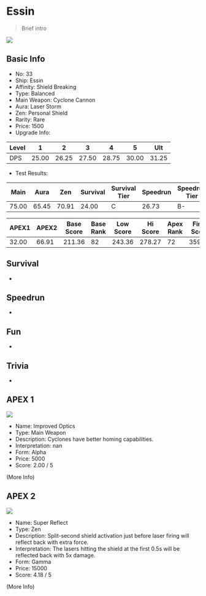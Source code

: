 # Essin

> Brief intro

<img src="/ships/ship_33.png" style={{zoom:1}}/>

## Basic Info

- No: 33
- Ship: Essin
- Affinity: Shield Breaking
- Type: Balanced
- Main Weapon: Cyclone Cannon
- Aura: Laser Storm
- Zen: Personal Shield
- Rarity: Rare
- Price: 1500
- Upgrade Info: 

| Level | 1 | 2 | 3 | 4 | 5 | Ult |
|--|--|--|--|--|--|--|
| DPS | 25.00 | 26.25 | 27.50 | 28.75 | 30.00 | 31.25 |

- Test Results: 

| Main | Aura | Zen | Survival | Survival Tier | Speedrun | Speedrun Tier | Fun | Fun Tier |
|--|--|--|--|--|--|--|--|--|
| 75.00 | 65.45 | 70.91 | 24.00 | C | 26.73 | B- | 30.55 | B- |

| APEX1 | APEX2 | Base Score | Base Rank | Low Score | Hi Score | Apex Rank | Final Score | FinalRank |
|--|--|--|--|--|--|--|--|--|
| 32.00 | 66.91 | 211.36 | 82 | 243.36 | 278.27 | 72 | 359.55 | 73 |

## Survival

-

## Speedrun

-

## Fun

-

## Trivia

-

## APEX 1

<img src="/ships/ship_33_apex_1.png" style={{zoom:1}}/>

- Name: Improved Optics
- Type: Main Weapon
- Description: Cyclones have better homing capabilities.
- Interpretation: nan
- Form: Alpha
- Price: 5000
- Score: 2.00 / 5

(More Info)

## APEX 2

<img src="/ships/ship_33_apex_2.png" style={{zoom:1}}/>

- Name: Super Reflect
- Type: Zen
- Description: Split-second shield activation just before laser firing will reflect back with extra force.
- Interpretation: The lasers hitting the shield at the first 0.5s will be reflected back with 5x damage.
- Form: Gamma
- Price: 15000
- Score: 4.18 / 5

(More Info)
